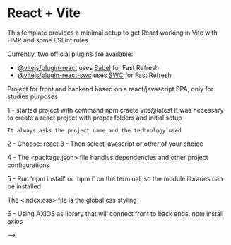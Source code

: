 # React + Vite

This template provides a minimal setup to get React working in Vite with HMR and some ESLint rules.

Currently, two official plugins are available:

- [@vitejs/plugin-react](https://github.com/vitejs/vite-plugin-react/blob/main/packages/plugin-react/README.md) uses [Babel](https://babeljs.io/) for Fast Refresh
- [@vitejs/plugin-react-swc](https://github.com/vitejs/vite-plugin-react-swc) uses [SWC](https://swc.rs/) for Fast Refresh



Project for front and backend based on a react/javascript SPA, only for studies purposes

1 - started project with command 
    npm craete vite@latest 
    It was necessary to create a react project with proper folders and initial setup

    It always asks the project name and the technology used

2 - Choose: react
3 - Then select  javascript or other of your choice

4 - The <package.json> file handles dependencies and other project configurations

5 - Run 'npm install' or 'npm i' on the terminal, so the module libraries can be installed

The <index.css> file is the global css styling

6 - Using AXIOS as library that will connect front to back ends.
npm install axios



-->